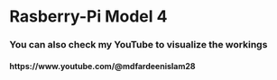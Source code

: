 <h1> Rasberry-Pi Model 4 </h1> 
<h3> You can also check my YouTube to visualize the workings </h3>
<h4> https://www.youtube.com/@mdfardeenislam28 </h4>
